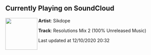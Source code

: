 ## Currently Playing on SoundCloud

[<img align="left" width="100" src="https://i1.sndcdn.com/artworks-w59Cs3G2nIbYDxnv-AIodfQ-t50x50.jpg">](https://soundcloud.com/sikdope/resolutions-mix-2)

**Artist**: Sikdope 

**Track**: Resolutions Mix 2 (100% Unreleased Music)

Last updated at 12/10/2020 20:32
